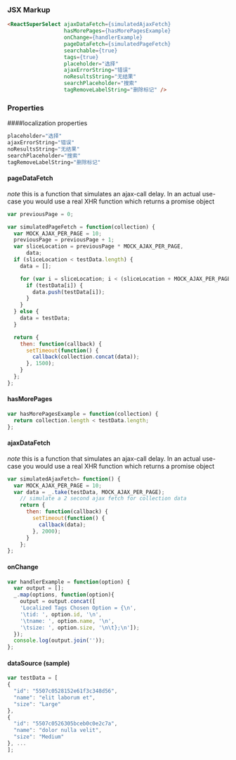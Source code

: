 ### JSX Markup
```html
<ReactSuperSelect ajaxDataFetch={simulatedAjaxFetch}
                  hasMorePages={hasMorePagesExample}
                  onChange={handlerExample}
                  pageDataFetch={simulatedPageFetch}
                  searchable={true}
                  tags={true}
                  placeholder="选择"
                  ajaxErrorString="错误"
                  noResultsString="无结果"
                  searchPlaceholder="搜索"
                  tagRemoveLabelString="删除标记" />
```

### Properties

####localization properties
```jsx
placeholder="选择"
ajaxErrorString="错误"
noResultsString="无结果"
searchPlaceholder="搜索"
tagRemoveLabelString="删除标记"
```

#### pageDataFetch
*note* this is a function that simulates an ajax-call delay.  In an actual use-case you would use a real XHR function which returns a promise object
```jsx
var previousPage = 0;

var simulatedPageFetch = function(collection) {
  var MOCK_AJAX_PER_PAGE = 10;
  previousPage = previousPage + 1;
  var sliceLocation = previousPage * MOCK_AJAX_PER_PAGE,
      data;
  if (sliceLocation < testData.length) {
    data = [];

    for (var i = sliceLocation; i < (sliceLocation + MOCK_AJAX_PER_PAGE); i++) {
      if (testData[i]) {
        data.push(testData[i]);
      }
    }
  } else {
    data = testData;
  }

  return {
    then: function(callback) {
      setTimeout(function() {
        callback(collection.concat(data));
      }, 1500);
    }
  };
};
```

#### hasMorePages
```jsx
var hasMorePagesExample = function(collection) {
  return collection.length < testData.length;
};
```

#### ajaxDataFetch
*note* this is a function that simulates an ajax-call delay.  In an actual use-case you would use a real XHR function which returns a promise object
```jsx
var simulatedAjaxFetch= function() {
  var MOCK_AJAX_PER_PAGE = 10;
  var data = _.take(testData, MOCK_AJAX_PER_PAGE);
    // simulate a 2 second ajax fetch for collection data
    return {
      then: function(callback) {
        setTimeout(function() {
          callback(data);
        }, 2000);
      }
    };
};
```

#### onChange
```js
var handlerExample = function(option) {
  var output = [];
  _.map(options, function(option){
    output = output.concat([
    'Localized Tags Chosen Option = {\n',
    '\tid: ', option.id, '\n',
    '\tname: ', option.name, '\n',
    '\tsize: ', option.size, '\n\t};\n']);
  });
  console.log(output.join(''));
};
```

#### dataSource (sample)
```js
var testData = [
{
  "id": "5507c0528152e61f3c348d56",
  "name": "elit laborum et",
  "size": "Large"
},
{
  "id": "5507c0526305bceb0c0e2c7a",
  "name": "dolor nulla velit",
  "size": "Medium"
}, ...
];
```
